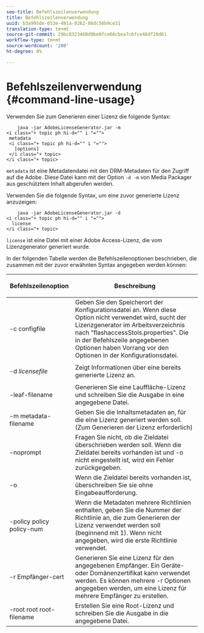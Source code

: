 ```yaml
---
seo-title: Befehlszeilenverwendung
title: Befehlszeilenverwendung
uuid: b3a995de-653e-491a-9262-86dc56b9ce31
translation-type: tm+mt
source-git-commit: 29bc8323460d9be0fce66cbea7c6fce46df20d61
workflow-type: tm+mt
source-wordcount: '280'
ht-degree: 0%

---
```



# Befehlszeilenverwendung {#command-line-usage}

Verwenden Sie zum Generieren einer Lizenz die folgende Syntax:

```
    java -jar AdobeLicenseGenerator.jar -m 
<i class="+ topic ph hi-d="" i "="">
 metadata 
 <i class="+ topic ph hi-d="" i "="">
   [options]
 </i class="+ topic>
</i class="+ topic>
```

`metadata` ist eine Metadatendatei mit den DRM-Metadaten für den Zugriff auf die Adobe. Diese Datei kann mit der Option `-d -m` von Media Packager aus geschütztem Inhalt abgerufen werden.

Verwenden Sie die folgende Syntax, um eine zuvor generierte Lizenz anzuzeigen:

```
    java -jar AdobeLicenseGenerator.jar -d 
<i class="+ topic ph hi-d="" i "="">
  license
</i class="+ topic>
```

`license` ist eine Datei mit einer Adobe Access-Lizenz, die vom Lizenzgenerator generiert wurde.

In der folgenden Tabelle werden die Befehlszeilenoptionen beschrieben, die zusammen mit der zuvor erwähnten Syntax angegeben werden können:

<table frame="all" colsep="1" rowsep="1" class="+ topic/table adobe-d/table " id="table_skr_vry_n4"> 
 <thead class="- topic/thead "> 
  <tr rowsep="1" class="- topic/row "> 
   <th colname="1" class="- topic/entry entry"> <p class="- topic/p ">Befehlszeilenoption </p> </th> 
   <th colname="2" class="- topic/entry entry"> <p class="- topic/p ">Beschreibung </p> </th> 
  </tr> 
 </thead>
 <tbody class="- topic/tbody "> 
  <tr rowsep="1" class="- topic/row "> 
   <td colname="1" class="- topic/entry "><span class="+ topic/ph pr-d/codeph codeph">-c configfile</span> </td> 
   <td colname="2" class="- topic/entry "> Geben Sie den Speicherort der Konfigurationsdatei an. Wenn diese Option nicht verwendet wird, sucht der Lizenzgenerator im Arbeitsverzeichnis nach "flashaccessStols.properties". Die in der Befehlszeile angegebenen Optionen haben Vorrang vor den Optionen in der Konfigurationsdatei. </td> 
  </tr> 
  <tr rowsep="1" class="- topic/row "> 
   <td colname="1" class="- topic/entry "> <p class="- topic/p ">-d <i class="+ topic/ph hi-d/i "><span class="+ topic/ph pr-d/codeph codeph"> licensefile</span></i> </p> </td> 
   <td colname="2" class="- topic/entry "> Zeigt Informationen über eine bereits generierte Lizenz an. </td> 
  </tr> 
  <tr rowsep="1" class="- topic/row "> 
   <td colname="1" class="- topic/entry "><span class="+ topic/ph pr-d/codeph codeph">-leaf-filename</span> </td> 
   <td colname="2" class="- topic/entry "> Generieren Sie eine Lauffläche-Lizenz und schreiben Sie die Ausgabe in eine angegebene Datei. </td> 
  </tr> 
  <tr rowsep="1" class="- topic/row "> 
   <td colname="1" class="- topic/entry "><span class="+ topic/ph pr-d/codeph codeph">-m metadata-filename</span> </td> 
   <td colname="2" class="- topic/entry "> Geben Sie die Inhaltsmetadaten an, für die eine Lizenz generiert werden soll. (Zum Generieren der Lizenz erforderlich) </td> 
  </tr> 
  <tr rowsep="1" class="- topic/row "> 
   <td colname="1" class="- topic/entry "><span class="codeph"> -noprompt</span> </td> 
   <td colname="2" class="- topic/entry ">Fragen Sie nicht, ob die Zieldatei überschrieben werden soll. Wenn die Zieldatei bereits vorhanden ist und <span class="codeph"> -o</span> nicht eingestellt ist, wird ein Fehler zurückgegeben. </td> 
  </tr> 
  <tr rowsep="1" class="- topic/row "> 
   <td colname="1" class="- topic/entry "><span class="codeph"> -o</span> </td> 
   <td colname="2" class="- topic/entry "> Wenn die Zieldatei bereits vorhanden ist, überschreiben Sie sie ohne Eingabeaufforderung. </td> 
  </tr> 
  <tr rowsep="1" class="- topic/row "> 
   <td colname="1" class="- topic/entry "><span class="+ topic/ph pr-d/codeph codeph">-policy policy policy-num</span> </td> 
   <td colname="2" class="- topic/entry "> Wenn die Metadaten mehrere Richtlinien enthalten, geben Sie die Nummer der Richtlinie an, die zum Generieren der Lizenz verwendet werden soll (beginnend mit 1). Wenn nicht angegeben, wird die erste Richtlinie verwendet. </td> 
  </tr> 
  <tr rowsep="1" class="- topic/row "> 
   <td colname="1" class="- topic/entry "><span class="+ topic/ph pr-d/codeph codeph">-r Empfänger-cert</span> </td> 
   <td colname="2" class="- topic/entry ">Generieren Sie eine Lizenz für den angegebenen Empfänger. Ein Geräte- oder Domänenzertifikat kann verwendet werden. Es können mehrere <span class="+ topic/ph pr-d/codeph codeph"> -r </span>Optionen angegeben werden, um eine Lizenz für mehrere Empfänger zu erstellen. </td> 
  </tr> 
  <tr rowsep="0" class="- topic/row "> 
   <td colname="1" class="- topic/entry "><span class="+ topic/ph pr-d/codeph codeph">-root root root-filename</span> </td> 
   <td colname="2" class="- topic/entry "> Erstellen Sie eine Root-Lizenz und schreiben Sie die Ausgabe in die angegebene Datei. </td> 
  </tr> 
 </tbody> 
</table>

